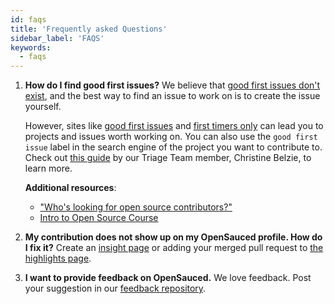 ```yaml
---
id: faqs
title: 'Frequently asked Questions'
sidebar_label: 'FAQS'
keywords:
  - faqs
---
```


1. **How do I find good first issues?**
We believe that [good first issues don't exist](https://opensauced.pizza/blog/good-first-issues-dont-exist), and the best way to find an issue to work on is to create the issue yourself. 

    However, sites like [good first issues](https://goodfirstissues.com/) and [first timers only](https://www.firsttimersonly.com/) can lead you to projects and issues worth working on.  You can also use the `good first issue` label in the search engine of the project you want to contribute to. Check out [this guide](https://www.freecodecamp.org/news/how-to-find-good-first-issues-on-github/) by our Triage Team member, Christine Belzie, to learn more. 
    
    **Additional resources**:
    
    - ["Who's looking for open source contributors?"](https://dev.to/opensauced/whos-looking-for-open-source-contributors-week-46-247i)
    - [Intro to Open Source Course](https://intro.opensauced.pizza/)
  
2. **My contribution does not show up on my OpenSauced profile. How do I fix it?**
Create an [insight page](https://github.com/open-sauced/intro/blob/main/05-how-to-contribute-to-open-source.md#discovering-open-source-with-opensauced) or adding your merged pull request to [the highlights page](https://github.com/open-sauced/intro/blob/main/06-the-secret-sauce.md#develop-your-open-source-resume).

3. **I want to provide feedback on OpenSauced.**
We love feedback. Post your suggestion in our [feedback repository](https://github.com/orgs/open-sauced/discussions). 
